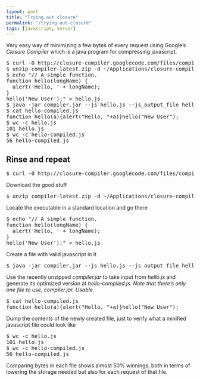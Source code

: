 ```yaml
---
layout: post
title: "Trying out closure"
permalink: "/trying-out-closure"
tags: [javascript, server]
---
```


Very easy way of minimizing a few bytes of every request using Google’s <em>Closure Compiler</em> which is a java program for compressing javascript.
<div class="CodeRay">
<div class="code">
<pre>$ curl -0 http://closure-compiler.googlecode.com/files/compiler-latest.zip
$ unzip compiler-latest.zip -d ~/Applications/closure-compiler ; cd ~/Applications/closure-compiler
$ echo "// A simple function.
function hello(longName) {
  alert('Hello, ' + longName);
}
hello('New User');" &gt; hello.js
$ java -jar compiler.jar --js hello.js --js_output_file hello-compiled.js
$ cat hello-compiled.js
function hello(a){alert("Hello, "+a)}hello("New User");
$ wc -c hello.js
101 hello.js
$ wc -c hello-compiled.js
56 hello-compiled.js</pre>
</div>
</div>
<h2>Rinse and repeat</h2>
<div class="CodeRay">
<div class="code">
<pre>$ curl -0 http://closure-compiler.googlecode.com/files/compiler-latest.zip</pre>
</div>
</div>
Download the good stuff
<div class="CodeRay">
<div class="code">
<pre>$ unzip compiler-latest.zip -d ~/Applications/closure-compiler ; cd ~/Applications/closure-compiler</pre>
</div>
</div>
Locate the executable in a standard location and go there
<div class="CodeRay">
<div class="code">
<pre>$ echo "// A simple function.
function hello(longName) {
  alert('Hello, ' + longName);
}
hello('New User');" &gt; hello.js</pre>
</div>
</div>
Create a file with valid javascript in it
<div class="CodeRay">
<div class="code">
<pre>$ java -jar compiler.jar --js hello.js --js_output_file hello-compiled.js</pre>
</div>
</div>
Use the recently unzipped <em>compiler.jar</em> to take input from <em>hello.js</em> and generate its optimized version at <em>hello-compiled.js</em>. <em>Note that there’s only one file to use, compiler.jar. Usable.</em>
<div class="CodeRay">
<div class="code">
<pre>$ cat hello-compiled.js
function hello(a){alert("Hello, "+a)}hello("New User");</pre>
</div>
</div>
Dump the contents of the newly created file, just to verify what a minified javascript file could look like
<div class="CodeRay">
<div class="code">
<pre>$ wc -c hello.js
101 hello.js
$ wc -c hello-compiled.js
56 hello-compiled.js</pre>
</div>
</div>
Comparing bytes in each file shows almost 50% winnings, both in terms of lowering the storage needed but also for each request of that file.

